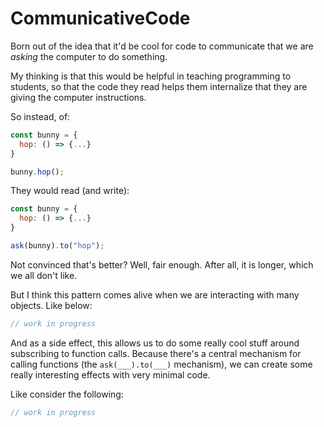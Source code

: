 # CommunicativeCode

Born out of the idea that it'd be cool for code to communicate that we are *asking* the computer to do something. 

My thinking is that this would be helpful in teaching programming to students, so that the code they read helps them internalize that they are giving the computer instructions. 

So instead, of:

```js
const bunny = {
  hop: () => {...}
}

bunny.hop();
```

They would read (and write):

```js
const bunny = {
  hop: () => {...}
}

ask(bunny).to("hop");
```

Not convinced that's better? Well, fair enough. After all, it is longer, which we all don't like. 

But I think this pattern comes alive when we are interacting with many objects. Like below:

```js
// work in progress
```

And as a side effect, this allows us to do some really cool stuff around subscribing to function calls. Because there's a central mechanism for calling functions (the `ask(___).to(___)` mechanism), we can create some really interesting effects with very minimal code. 

Like consider the following: 

```js
// work in progress
```